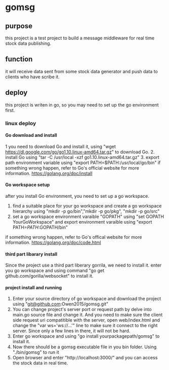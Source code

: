 # gomsg

## purpose
this project is a test project to build a message middleware for real time stock data publishing.

## function
it will receive data sent from some stock data generator and push data to clients who have scribe it.

## deploy
this project is writen in go, so  you may need to set up the go environment first.
###  linux deploy
#### Go download and install
1 you need to download Go and install it, using "wget https://dl.google.com/go/go1.10.linux-amd64.tar.gz" to download Go.
2. install Go using "tar -C /usr/local -xzf go1.10.linux-amd64.tar.gz"
3. export path environment variable using "export PATH=$PATH:/usr/local/go/bin"
if something wrong happen, refer to Go's official website for more information. 
https://golang.org/doc/install

#### Go workspace setup
after you install Go environment, you need to set up a go workspace.
1. find a suitable place for your go workspace and create a go workspace hierarchy using "mkdir -p go/bin","mkdir -p go/pkg", "mkdir -p go/src"
2. set a go workspace environment varaible "GOPATH" using "set GOPATH YourGoWorkspace" and export environment varaible using "export PATH=$PATH:$GOPATH/bin"


if something wrong happen, refer to Go's offical website for more information.
https://golang.org/doc/code.html

#### third part libarary install
Since the project use a third part liberary gorrila, we need to install it.
enter you go workspace and using command "go get github.com/gorilla/websocket" to install it.

#### project install and running
1. Enter your source directory of go workspace and download the project using "git@github.com:Owen2015/gomsg.git"
2. You can change project's server port or request path by delve into main.go source file and change it. And you need to make sure the client side request uri compatitible with the server, open web/index.html and change the "var ws='ws://...'" line to make sure it connect to the right server. Since only a few lines in there, it will not be hard.
3. Enter go workspace and using "go install yourpackagepath/gomsg" to install it.
4. Now there should be a gomsg executable file in you bin folder. Using "./bin/gomsg" to run it
5. Open browser and enter "http://localhost:3000/" and you can access the stock data in real time.

